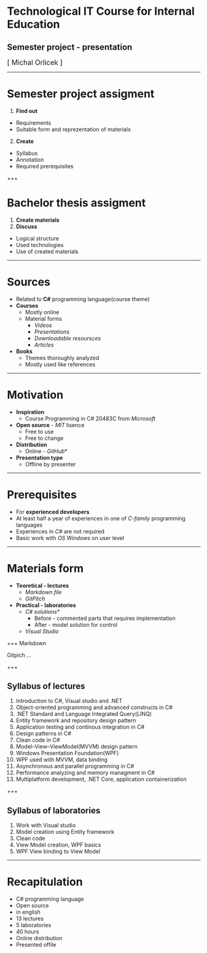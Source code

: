 ﻿
# Technological IT Course for Internal Education
## Semester project - presentation
<div class="right">
<font size="4">[ Michal Orlicek <xorlic00@stud.fit.vutbr.cz> ]</font>
</div>

---
# **Semester project assigment**
1. **Find out**
  * Requirements
  * Suitable form and reprezentation of materials
2. **Create**
  * Syllabus
  * Annotation
  * Required prerequisites

+++
#  **Bachelor thesis assigment**
1. **Create materials**
2. **Discuss**
  * Logical structure
  * Used technologies
  * Use of created materials

---
# **Sources**
* Related to **C#** programming language(course theme)
* **Courses**
  * Mostly online
  * Material forms
    * *Videos*
    * *Presentations*
    * *Downloadable resoursces*
    * *Articles*
* **Books**
  * Themes thoroughly analyzed
  * Mostly used like references

---
# **Motivation**
* **Inspiration**
  * Course Programming in C# 20483C from *Microsoft*
* **Open source** - *MIT* lisence
  * Free to use
  * Free to change
* **Distribution**
  * Online - *GitHub**
* **Presentation type**
  * Offline by presenter

---
# Prerequisites
* For **experienced developers**
* At least half a year of experiences in one of *C-family* programming languages
* Experiences in *C#* are not required
* Basic work with *OS Windows* on user level

---
# **Materials form**
* **Teoretical - lectures**
    * *Markdown file*
    * *GitPitch*
* **Practical - laboratories**
    * *C# solutions**
      * Before - commented parts that requires implementation
      * After - model solution for control
    * *Visual Studio*

+++
Markdown

Gitpich
...



+++
## **Syllabus of lectures** 
1. Introduction to C#, Visual studio and .NET
2. Object-oriented programming and advanced constructs in C#
3. .NET Standard and Language Integrated Query(LINQ)
4. Entity framework and repository design pattern
5. Application testing and continous integration in C#
6. Design patterns in C#
7. Clean code in C#
8. Model–View–ViewModel(MVVM) design pattern
9. Windows Presentation Foundation(WPF)
10. WPF used with MVVM, data binding
11. Asynchronous and parallel programming in C#
12. Performance analyzing and memory managment in C#
13. Multiplatform development, .NET Core, application containerization

+++
## **Syllabus of laboratories**
1. Work with Visual studio
2. Model creation using Entity framework
3. Clean code
4. View Model creation, WPF basics
5. WPF View binding to View Model

---
# **Recapitulation**
* C# programming language
* Open source
* in english
* 13 lectures
* 5 laboratories
* 40 hours
* Online distribution
* Presented offile